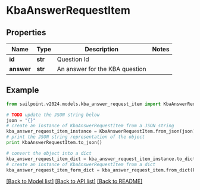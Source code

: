 # KbaAnswerRequestItem


## Properties

Name | Type | Description | Notes
------------ | ------------- | ------------- | -------------
**id** | **str** | Question Id | 
**answer** | **str** | An answer for the KBA question | 

## Example

```python
from sailpoint.v2024.models.kba_answer_request_item import KbaAnswerRequestItem

# TODO update the JSON string below
json = "{}"
# create an instance of KbaAnswerRequestItem from a JSON string
kba_answer_request_item_instance = KbaAnswerRequestItem.from_json(json)
# print the JSON string representation of the object
print KbaAnswerRequestItem.to_json()

# convert the object into a dict
kba_answer_request_item_dict = kba_answer_request_item_instance.to_dict()
# create an instance of KbaAnswerRequestItem from a dict
kba_answer_request_item_form_dict = kba_answer_request_item.from_dict(kba_answer_request_item_dict)
```
[[Back to Model list]](../README.md#documentation-for-models) [[Back to API list]](../README.md#documentation-for-api-endpoints) [[Back to README]](../README.md)


